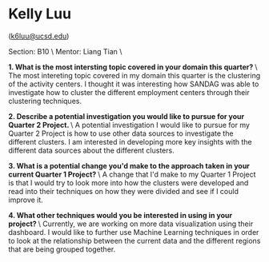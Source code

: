 # Kelly Luu
(k6luu@ucsd.edu)

Section: B10 \\
Mentor: Liang Tian \\

<b> 1. What is the most intersting topic covered in your domain this quarter? </b> \\
The most intereting topic covered in my domain this quarter is the clustering of the activity centers. I thought it was interesting how SANDAG was able to investigate how to cluster the different employment centers through their clustering techniques.

<b> 2. Describe a potential investigation you would like to pursue for your Quarter 2 Project. </b> \\
A potential investigation I would like to pursue for my Quarter 2 Project is how to use other data sources to investigate the different clusters. I am interested in developing more key insights with the different data sources about the different clusters.

<b> 3. What is a potential change you'd make to the approach taken in your current Quarter 1 Project? </b> \\
A change that I'd make to my Quarter 1 Project is that I would try to look more into how the clusters were developed and read into their techniques on how they were divided and see if I could improve it.

<b> 4. What other techniques would you be interested in using in your project? </b> \\ 
Currently, we are working on more data visualization using their dashboard. I would like to further use Machine Learning techniques in order to look at the relationship between the current data and the different regions that are being grouped together. 





